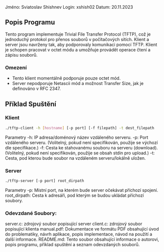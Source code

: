 Jméno: Sviatoslav Shishnev
Login: xshish02
Datum: 20.11.2023
## Popis Programu

Tento program implementuje Trivial File Transfer Protocol (TFTP), což je jednoduchý protokol pro přenos souborů v počítačových sítích. Klient a server jsou navrženy tak, aby podporovaly komunikaci pomocí TFTP. Klient je schopen pracovat v octet módu a umožňuje provádět operace čtení a zápisu souborů.

### Omezení

- Tento klient momentálně podporuje pouze octet mód.
- Server nepodporuje Netascii mód a možnost Transfer Size, jak je definováno v RFC 2347.

## Příklad Spuštění

### Klient

```bash
./tftp-client -h [hostname] [-p port] [-f filepath] -t dest_filepath
```
Parametry
-h: IP adresa/doménový název vzdáleného serveru.
-p: Port vzdáleného serveru. (Volitelný, pokud není specifikován, použije se výchozí dle specifikace.)
-f: Cesta ke stahovanému souboru na serveru (download). (Volitelný, pokud není specifikován, použije se obsah stdin pro upload.)
-t: Cesta, pod kterou bude soubor na vzdáleném serveru/lokálně uložen.

### Server

```bash
./tftp-server [-p port] root_dirpath
```
Parametry
-p: Místní port, na kterém bude server očekávat příchozí spojení.
root_dirpath: Cesta k adresáři, pod kterým se budou ukládat příchozí soubory.

### Odevzdané Soubory:
server.c: zdrojový soubor popisující server
client.c: zdrojový soubor popisující klienta 
manual.pdf: Dokumentace ve formátu PDF obsahující úvod do problematiky, návrh aplikace, popis implementace, návod na použití a další informace.
README.md: Tento soubor obsahující informace o autorovi, popis programu, příklad spuštění a seznam odevzdaných souborů.